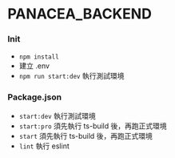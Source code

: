 # PANACEA_BACKEND

### Init
- `npm install`
- 建立 .env
- `npm run start:dev` 執行測試環境

### Package.json
- `start:dev` 執行測試環境
- `start:pro` 須先執行 ts-build 後，再跑正式環境
- `start` 須先執行 ts-build 後，再跑正式環境
- `lint` 執行 eslint
